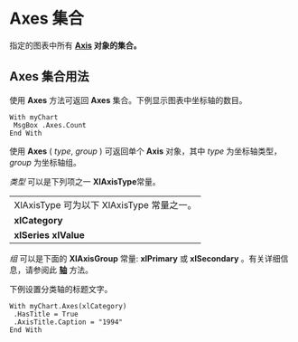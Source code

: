 
# Axes 集合

指定的图表中所有  **[Axis](708d79de-edcc-ac18-58ec-b9921be9b37e.md) 对象的集合。**


## Axes 集合用法

使用  **Axes** 方法可返回 **Axes** 集合。下例显示图表中坐标轴的数目。


```
With myChart 
 MsgBox .Axes.Count 
End With
```

使用  **Axes** ( _type_, _group_ ) 可返回单个 **Axis** 对象，其中 _type_ 为坐标轴类型， _group_ 为坐标轴组。

 _类型_ 可以是下列项之一 **XlAxisType**常量。


||
|:-----|
|XlAxisType 可为以下 XlAxisType 常量之一。|
|**xlCategory**|
|**xlSeries** **xlValue**|
 _组_ 可以是下面的 **XlAxisGroup** 常量: **xlPrimary** 或 **xlSecondary** 。有关详细信息，请参阅此 **[轴](040bf3e2-f60f-935b-9803-6f9bf146bee7.md)** 方法。

下例设置分类轴的标题文字。




```
With myChart.Axes(xlCategory) 
 .HasTitle = True 
 .AxisTitle.Caption = "1994" 
End With
```

